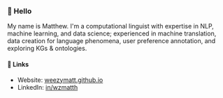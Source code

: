 ### 👋 Hello

My name is Matthew. I'm a computational linguist with expertise in NLP, machine learning, and data science; experienced in machine
translation, data creation for language phenomena, user preference annotation, and exploring KGs & ontologies.

<!--
- 🌱 I’m currently learning about ontologies & taxonomies, machine translation, and MLOps
- 👨🏽‍💻 I’m currently contributing to open-source software and responding to discussions (helps prevent skills from being rusty!)
- 📖 I'm also translating various code documentation into Spanish
- Stay healthy🍎, keep running🏃‍♂️, and build some LEGO 🏗️🧱
-->

####  🔗 Links
  - Website: [weezymatt.github.io](https://weezymatt.github.io/)
  - LinkedIn: [in/wzmatth](https://www.linkedin.com/in/wzmatth/)
<!--
**weezymatt/weezymatt** is a ✨ _special_ ✨ repository because its `README.md` (this file) appears on your GitHub profile.

Here are some ideas to get you started:

- 🔭 I’m currently working on ...
- 🌱 I’m currently learning ...
- 👯 I’m looking to collaborate on ...
- 🤔 I’m looking for help with ...
- 💬 Ask me about ...
- 📫 How to reach me: ...
- 😄 Pronouns: ...
- ⚡ Fun fact: ...
-->
